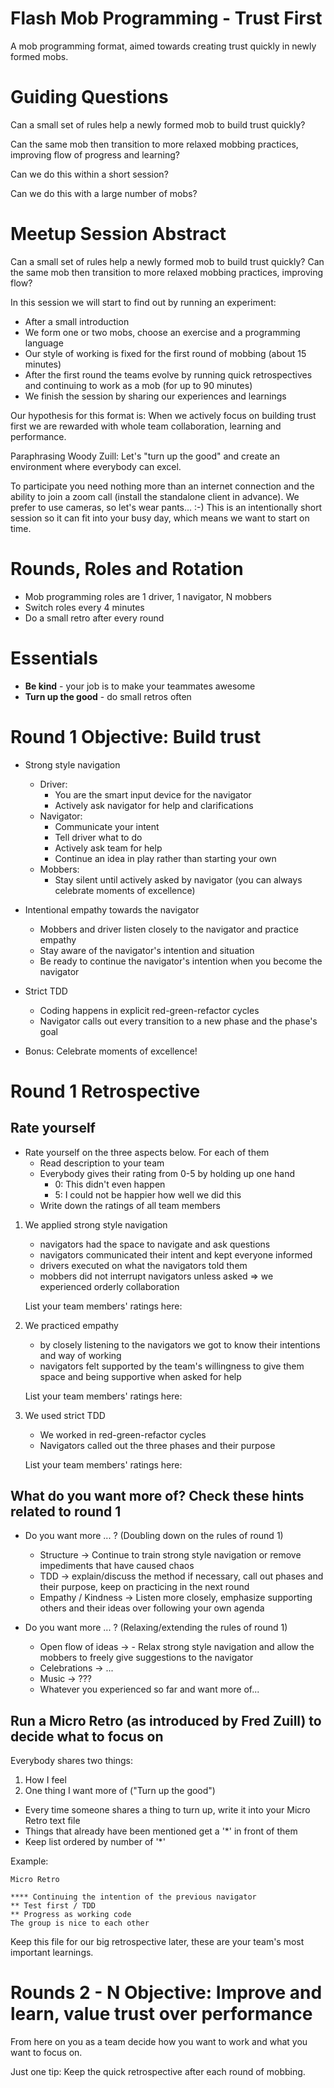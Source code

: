 # Flash Mob Programming - Trust First

A mob programming format, aimed towards creating trust quickly in newly formed mobs.

# Guiding Questions

Can a small set of rules help a newly formed mob to build trust quickly?

Can the same mob then transition to more relaxed mobbing practices, improving flow of progress and learning?

Can we do this within a short session?

Can we do this with a large number of mobs?


# Meetup Session Abstract

Can a small set of rules help a newly formed mob to build trust quickly? Can the same mob then transition to more relaxed mobbing practices, improving flow?

In this session we will start to find out by running an experiment:
- After a small introduction
- We form one or two mobs, choose an exercise and a programming language
- Our style of working is fixed for the first round of mobbing (about 15 minutes)
- After the first round the teams evolve by running quick retrospectives and continuing to work as a mob (for up to 90 minutes)
- We finish the session by sharing our experiences and learnings

Our hypothesis for this format is: When we actively focus on building trust first we are rewarded with whole team collaboration, learning and performance.

Paraphrasing Woody Zuill: Let's "turn up the good" and create an environment where everybody can excel.

To participate you need nothing more than an internet connection and the ability to join a zoom call (install the standalone client in advance). We prefer to use cameras, so let's wear pants... :-)
This is an intentionally short session so it can fit into your busy day, which means we want to start on time.


# Rounds, Roles and Rotation

- Mob programming roles are 1 driver, 1 navigator, N mobbers
- Switch roles every 4 minutes
- Do a small retro after every round

# Essentials

- **Be kind** - your job is to make your teammates awesome
- **Turn up the good** - do small retros often

# Round 1 Objective: Build trust

- Strong style navigation
    - Driver:
        - You are the smart input device for the navigator
        - Actively ask navigator for help and clarifications
    - Navigator:
        - Communicate your intent
        - Tell driver what to do
        - Actively ask team for help
        - Continue an idea in play rather than starting your own
    - Mobbers:
        - Stay silent until actively asked by navigator (you can always celebrate moments of excellence)

- Intentional empathy towards the navigator
    - Mobbers and driver listen closely to the navigator and practice empathy
    - Stay aware of the navigator's intention and situation
    - Be ready to continue the navigator's intention when you become the navigator

- Strict TDD
    - Coding happens in explicit red-green-refactor cycles
    - Navigator calls out every transition to a new phase and the phase's goal

- Bonus: Celebrate moments of excellence!


# Round 1 Retrospective

## Rate yourself

- Rate yourself on the three aspects below. For each of them
    - Read description to your team
    - Everybody gives their rating from 0-5 by holding up one hand
        - 0: This didn't even happen
        - 5: I could not be happier how well we did this 
    - Write down the ratings of all team members

1. We applied strong style navigation
    - navigators had the space to navigate and ask questions
    - navigators communicated their intent and kept everyone informed
    - drivers executed on what the navigators told them
    - mobbers did not interrupt navigators unless asked
    => we experienced orderly collaboration

    List your team members' ratings here: 

2. We practiced empathy
    - by closely listening to the navigators we got to know their intentions and way of working
    - navigators felt supported by the team's willingness to give them space and being supportive when asked for help

    List your team members' ratings here: 

3. We used strict TDD
    - We worked in red-green-refactor cycles
    - Navigators called out the three phases and their purpose

    List your team members' ratings here: 


## What do you want more of? Check these hints related to round 1

- Do you want more ... ? (Doubling down on the rules of round 1)
    - Structure -> Continue to train strong style navigation or remove impediments that have caused chaos
    - TDD -> explain/discuss the method if necessary, call out phases and their purpose, keep on practicing in the next round
    - Empathy / Kindness -> Listen more closely, emphasize supporting others and their ideas over following your own agenda

- Do you want more ... ? (Relaxing/extending the rules of round 1)
    - Open flow of ideas -> - Relax strong style navigation and allow the mobbers to freely give suggestions to the navigator
    - Celebrations -> ...
    - Music -> ???
    - Whatever you experienced so far and want more of...

## Run a Micro Retro (as introduced by Fred Zuill) to decide what to focus on 

Everybody shares two things:
1. How I feel
2. One thing I want more of ("Turn up the good")

- Every time someone shares a thing to turn up, write it into your Micro Retro text file
- Things that already have been mentioned get a '*' in front of them
- Keep list ordered by number of '*'

Example:

    Micro Retro
    
    **** Continuing the intention of the previous navigator
    ** Test first / TDD
    ** Progress as working code
    The group is nice to each other

Keep this file for our big retrospective later, these are your team's most important learnings.


# Rounds 2 - N Objective: Improve and learn, value trust over performance 

From here on you as a team decide how you want to work and what you want to focus on.

Just one tip: Keep the quick retrospective after each round of mobbing.


